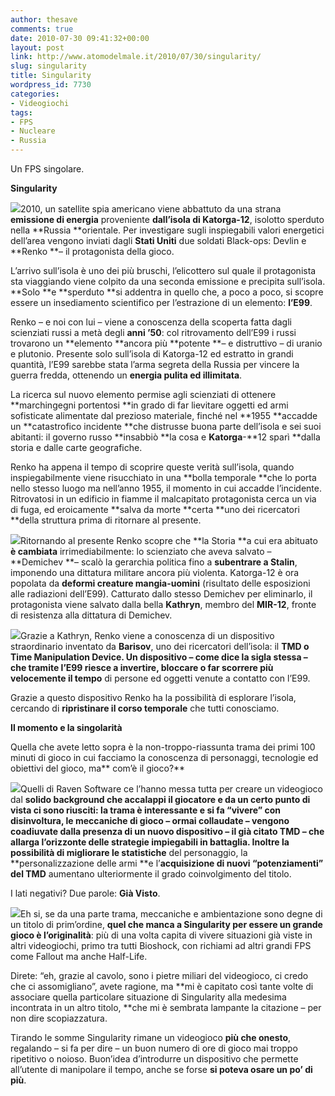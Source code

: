 ```yaml
---
author: thesave
comments: true
date: 2010-07-30 09:41:32+00:00
layout: post
link: http://www.atomodelmale.it/2010/07/30/singularity/
slug: singularity
title: Singularity
wordpress_id: 7730
categories:
- Videogiochi
tags:
- FPS
- Nucleare
- Russia
---
```


Un FPS singolare.

**Singularity**

![](http://www.atomodelmale.it/wp-content/uploads/2010/07/singularity-cover-210x300.jpg)2010, un satellite spia americano viene abbattuto da una strana **emissione di energia** proveniente **dall’isola di Katorga-12**, isolotto sperduto nella **Russia **orientale. Per investigare sugli inspiegabili valori energetici dell’area vengono inviati dagli **Stati Uniti** due soldati Black-ops: Devlin e **Renko **– il protagonista della gioco.

L’arrivo sull’isola è uno dei più bruschi, l’elicottero sul quale il protagonista sta viaggiando viene colpito da una seconda emissione e precipita sull’isola. **Solo **e **sperduto **si addentra in quello che, a poco a poco, si scopre essere un insediamento scientifico per l’estrazione di un elemento: **l’E99**.

Renko – e noi con lui – viene a conoscenza della scoperta fatta dagli scienziati russi a metà degli **anni ’50**: col ritrovamento dell’E99 i russi trovarono un **elemento **ancora più **potente **– e distruttivo – di uranio e plutonio. Presente solo sull’isola di Katorga-12 ed estratto in grandi quantità, l’E99 sarebbe stata l’arma segreta della Russia per vincere la guerra fredda, ottenendo un **energia pulita ed illimitata**.<!-- more -->

La ricerca sul nuovo elemento permise agli scienziati di ottenere **marchingegni portentosi **in grado di far lievitare oggetti ed armi sofisticate alimentate dal prezioso materiale, finché nel **1955 **accadde un **catastrofico incidente **che distrusse buona parte dell’isola e sei suoi abitanti: il governo russo **insabbiò **la cosa e **Katorga**-**12 sparì **dalla storia e dalle carte geografiche.

Renko ha appena il tempo di scoprire queste verità sull’isola, quando inspiegabilmente viene risucchiato in una **bolla temporale **che lo porta nello stesso luogo ma nell’anno 1955, il momento in cui accadde l’incidente. Ritrovatosi in un edificio in fiamme il malcapitato protagonista cerca un via di fuga, ed eroicamente **salva da morte **certa **uno dei ricercatori **della struttura prima di ritornare al presente.

![](http://www.atomodelmale.it/wp-content/uploads/2010/07/Singularity3-300x187.jpg)Ritornando al presente Renko scopre che **la Storia **a cui era abituato **è cambiata** irrimediabilmente: lo scienziato che aveva salvato – **Demichev **– scalò la gerarchia politica fino a **subentrare a Stalin**, imponendo una dittatura militare ancora più violenta. Katorga-12 è ora popolata da **deformi creature mangia-uomini** (risultato delle esposizioni alle radiazioni dell’E99). Catturato dallo stesso Demichev per eliminarlo, il protagonista viene salvato dalla bella **Kathryn**, membro del **MIR-12**, fronte di resistenza alla dittatura di Demichev.

![](http://www.atomodelmale.it/wp-content/uploads/2010/07/TMD-300x172.jpg)Grazie a Kathryn, Renko viene a conoscenza di un dispositivo straordinario inventato da **Barisov**, uno dei ricercatori dell’isola: il **TMD **o **Time Manipulation Device**. Un dispositivo – come dice la sigla stessa – che tramite l’E99 riesce a** invertire, bloccare o far scorrere più velocemente il tempo** di persone ed oggetti venute a contatto con l’E99.

Grazie a questo dispositivo Renko ha la possibilità di esplorare l’isola, cercando di **ripristinare il corso temporale** che tutti conosciamo.

**Il momento e la singolarità**

Quella che avete letto sopra è la non-troppo-riassunta trama dei primi 100 minuti di gioco in cui facciamo la conoscenza di personaggi, tecnologie ed obiettivi del gioco, ma** com’è il gioco?**

![](http://www.atomodelmale.it/wp-content/uploads/2010/07/Singularity20-300x187.jpg)Quelli di Raven Software ce l’hanno messa tutta per creare un videogioco dal **solido background **che accalappi il giocatore e da un certo punto di vista ci sono riusciti: la **trama è interessante** e si fa “vivere” con disinvoltura, le meccaniche di gioco – ormai collaudate – vengono coadiuvate dalla presenza di un **nuovo dispositivo** – il già citato TMD – che allarga l’orizzonte delle strategie impiegabili in battaglia. Inoltre la possibilità di** migliorare le statistiche** del personaggio, la **personalizzazione delle armi **e l’**acquisizione di nuovi “potenziamenti” del TMD** aumentano ulteriormente il grado coinvolgimento del titolo.

I lati negativi? Due parole: **Già Visto**.

![](http://www.atomodelmale.it/wp-content/uploads/2010/07/Singularity1-300x168.jpg)Eh si, se da una parte trama, meccaniche e ambientazione sono degne di un titolo di prim’ordine, **quel che manca a Singularity per essere un grande gioco è l’originalità**: più di una volta capita di vivere situazioni già viste in altri videogiochi, primo tra tutti Bioshock, con richiami ad altri grandi FPS come Fallout ma anche Half-Life.

Direte: “eh, grazie al cavolo, sono i pietre miliari del videogioco, ci credo che ci assomigliano”, avete ragione, ma **mi è capitato così tante volte di associare quella particolare situazione di Singularity alla medesima incontrata in un altro titolo, **che mi è sembrata lampante la citazione – per non dire scopiazzatura.

Tirando le somme Singularity rimane un videogioco **più che onesto**, regalando – si fa per dire – un buon numero di ore di gioco mai troppo ripetitivo o noioso. Buon’idea d’introdurre un dispositivo che permette all’utente di manipolare il tempo, anche se forse **si poteva osare un po’ di più**.
